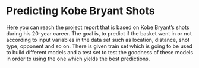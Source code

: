 # Predicting Kobe Bryant Shots
[Here](/425ProjectReport.html) you can reach the project report that is based on Kobe Bryant’s shots during his 20-year career. The goal is, to predict if the basket went in or not according to input variables in the data set such as location, distance, shot type, opponent and so on. There is given train set which is going to be used to build different models and a test set to test the goodness of these models in order to using the one which yields the best predictions.

